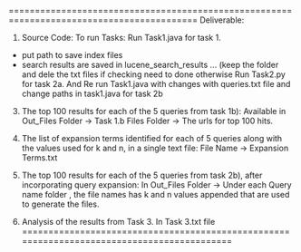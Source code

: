 
==========================================================================================
Deliverable:
1. Source Code:
To run Tasks:
Run Task1.java for task 1.
- put path to save index files
- search results are saved in lucene_search_results ... (keep the folder and dele the txt files if checking need to done otherwise 
Run Task2.py for task 2a.
And Re run Task1.java with changes with queries.txt file  and change paths in task1.java for task 2b

3. The top 100 results for each of the 5 queries from task 1b):
Available in Out_Files Folder -> Task 1.b Files Folder -> The urls for top 100 hits.

4. The list of expansion terms identified for each of 5 queries along with the values used for
k and n, in a single text file:
File Name -> Expansion Terms.txt

5. The top 100 results for each of the 5 queries from task 2b), after incorporating query
expansion:
In Out_Files Folder -> Under each Query name folder , the file names has k and n values appended that are used to generate the files.

6. Analysis of the results from Task 3.
In Task 3.txt file
===========================================================================================
